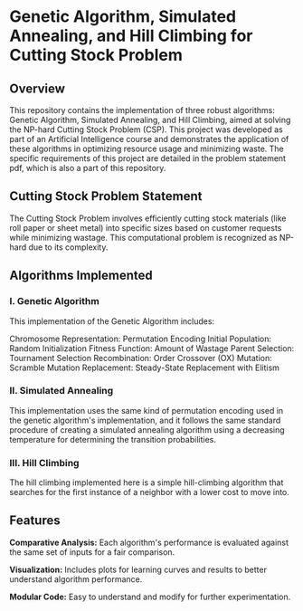 # Genetic Algorithm, Simulated Annealing, and Hill Climbing for Cutting Stock Problem

## Overview
This repository contains the implementation of three robust algorithms: Genetic Algorithm, Simulated Annealing, and Hill Climbing, aimed at solving the NP-hard Cutting Stock Problem (CSP). This project was developed as part of an Artificial Intelligence course and demonstrates the application of these algorithms in optimizing resource usage and minimizing waste. The specific requirements of this project are detailed in the problem statement pdf, which is also a part of this repository.

## Cutting Stock Problem Statement
The Cutting Stock Problem involves efficiently cutting stock materials (like roll paper or sheet metal) into specific sizes based on customer requests while minimizing wastage. This computational problem is recognized as NP-hard due to its complexity.

## Algorithms Implemented
### I. Genetic Algorithm
This implementation of the Genetic Algorithm includes:

Chromosome Representation: Permutation Encoding
Initial Population: Random Initialization
Fitness Function: Amount of Wastage
Parent Selection: Tournament Selection
Recombination: Order Crossover (OX)
Mutation: Scramble Mutation
Replacement: Steady-State Replacement with Elitism

### II. Simulated Annealing
This implementation uses the same kind of permutation encoding used in the genetic algorithm's implementation, and it follows the same standard procedure of creating a simulated annealing algorithm using a decreasing temperature for determining the transition probabilities.

### III. Hill Climbing
The hill climbing implemented here is a simple hill-climbing algorithm that searches for the first instance of a neighbor with a lower cost to move into.

## Features
**Comparative Analysis:** Each algorithm's performance is evaluated against the same set of inputs for a fair comparison.

**Visualization:** Includes plots for learning curves and results to better understand algorithm performance.

**Modular Code:** Easy to understand and modify for further experimentation.

